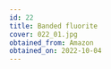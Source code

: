 ```yaml
---
id: 22 
title: Banded fluorite
cover: 022_01.jpg
obtained_from: Amazon
obtained_on: 2022-10-04
---
```

